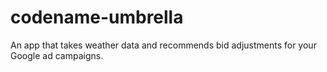 # codename-umbrella
An app that takes weather data and recommends bid adjustments for your Google ad campaigns.
